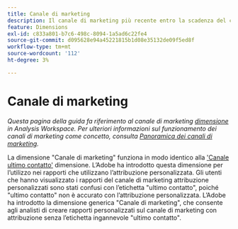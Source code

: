 ```yaml
---
title: Canale di marketing
description: Il canale di marketing più recente entro la scadenza del coinvolgimento del visitatore.
feature: Dimensions
exl-id: c833a801-b7c6-498c-8094-1a5ad6c22fe4
source-git-commit: d095628e94a45221815b1d08e35132de09f5ed8f
workflow-type: tm+mt
source-wordcount: '112'
ht-degree: 3%

---
```


# Canale di marketing

*Questa pagina della guida fa riferimento al canale di marketing [dimensione](overview.md) in Analysis Workspace. Per ulteriori informazioni sul funzionamento dei canali di marketing come concetto, consulta [Panoramica dei canali di marketing](../c-marketing-channels/c-getting-started-mchannel.md).*

La dimensione &quot;Canale di marketing&quot; funziona in modo identico alla [&#39;Canale ultimo contatto&#39;](last-touch-channel.md) dimensione. L’Adobe ha introdotto questa dimensione per l’utilizzo nei rapporti che utilizzano l’attribuzione personalizzata. Gli utenti che hanno visualizzato i rapporti del canale di marketing attribuzione personalizzati sono stati confusi con l’etichetta &quot;ultimo contatto&quot;, poiché &quot;ultimo contatto&quot; non è accurato con l’attribuzione personalizzata. L’Adobe ha introdotto la dimensione generica &quot;Canale di marketing&quot;, che consente agli analisti di creare rapporti personalizzati sul canale di marketing con attribuzione senza l’etichetta ingannevole &quot;ultimo contatto&quot;.
